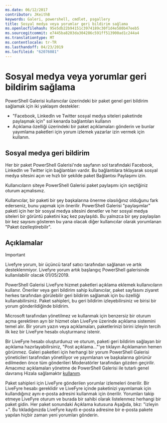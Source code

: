 ```yaml
---
ms.date: 06/12/2017
contributor: JKeithB
keywords: Galeri, powershell, cmdlet, psgallery
title: Sosyal medya veya yorumlar geri bildirim sağlama
ms.openlocfilehash: 95e5db22b94151c3974189c30f1d4e580b47eeb5
ms.sourcegitcommit: e7445ba8203da304286c591ff513900ad1c244a4
ms.translationtype: MT
ms.contentlocale: tr-TR
ms.lasthandoff: 04/23/2019
ms.locfileid: "62076081"
---
```

# <a name="providing-feedback-via-social-media-or-comments"></a>Sosyal medya veya yorumlar geri bildirim sağlama

PowerShell Galerisi kullanıcılar üzerindeki bir paket genel geri bildirim sağlamak için iki yaklaşım destekler:

- "Facebook, LinkedIn ve Twitter sosyal medya siteleri paketinde paylaşmak için" sol kenarda bağlantıları kullanın
- Açıklama özelliği üzerindeki bir paket açıklamaları gönderin ve bunlar yayımlama paketleri için yorum izlemek yazarlar izin vermek için kullanın.

## <a name="social-media-feedback"></a>Sosyal medya geri bildirim

Her bir paket PowerShell Galerisi'nde sayfanın sol tarafındaki Facebook, LinkedIn ve Twitter için bağlantıları vardır.
Bu bağlantılara tıklayarak sosyal medya sitesini açın ve hızlı bir şekilde paket Bağlantısı Paylaşımı izin.

Kullanıcıların siteye PowerShell Galerisi paket paylaşımı için seçtiğiniz oturum açmalısınız.

Kullanıcılar, bir paketi bir şey başkalarına önerme olasılığınız olduğunu fark ederseniz, bunu yapmak için önerilir.
PowerShell Galerisi "paylaşımlar" paketi için her bir sosyal medya sitesini denetler ve her sosyal medya siteleri bir görüntü paketini kaç kez paylaşıldı.
Bu yalnızca bir şey paylaşılan bir kez sayısını gösteren bu yana olacak diğer kullanıcılar olarak yorumlanan "Paket özelleştirebilir".

## <a name="comments"></a>Açıklamalar

> [!IMPORTANT]
> Livefyre yorum, bir üçüncü taraf satıcı tarafından sağlanan ve artık desteklenmiyor.
> Livefyre yorum artık başlangıç PowerShell galerisinde kullanılabilir olacak 01/05/2019. 

PowerShell Galerisi LiveFyre hizmet paketleri açıklama eklemek kullanıcıların kullanır.
Öneriler veya geri bildirim sahip kullanıcılar, paket sayfasını ziyaret herkes tarafından görülebilir geri bildirim sağlamak için bu özelliği kullanabilirsiniz.
Paket sahipleri, bu geri bildirim izleyebilirsiniz ve birisi bir yorum gönderildiğinde bildirim.

Microsoft tarafından yönetilmez ve kullanmak için benzersiz bir oturum açma gerektiren ayrı bir hizmet olan LiveFyre üzerinde açıklama sistemini temel alır.
Bir yorum yazın veya açıklamaları, paketlerinizi birini izleyin tercih ilk kez bir LiveFyre hesabı oluşturmanız istenir.

Bir LiveFyre hesabı oluşturdunuz ve oturum, paketi geri bildirim sağlayan bir açıklama hazırlayabilirsiniz, "Post açıklama..."'ye tıklayın Açıklamanın hemen görünmez.
Galeri paketleri için herhangi bir yorum PowerShell Galerisi yöneticileri tarafından yönetiliyor ve yayımlanan ve başkalarına görünür edilmeden önce tüm gönderileri Moderatörler tarafından gözden geçirilir.
Amacımız açıklamaları yönetme de PowerShell Galerisi ile tutarlı genel davranış Hizala sağlamaktır [kullanım](https://www.powershellgallery.com/policies/Terms).

Paket sahipleri için LiveFyre gönderilen yorumlar izlemeleri önerilir.
Bir LiveFyre hesabı gereklidir ve LiveFyre içinde paketinizi yayımlamak için kullandığınız aynı e-posta adresini kullanmak için önerilir.
Yorumları takip etmeye LiveFyre oturum ve burada bir sahibi olarak listelenmez herhangi bir paket gidin.
Her paket sonundaki Açıklama kutusuna Aşağıda, bkz: "izleyin +".
Bu tıkladığınızda LiveFyre kayıtlı e-posta adresine bir e-posta pakete yapılan hiçbir zaman yeni yorumları gönderin.
